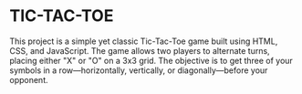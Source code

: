 # TIC-TAC-TOE
This project is a simple yet classic Tic-Tac-Toe game built using HTML, CSS, and JavaScript. The game allows two players to alternate turns, placing either "X" or "O" on a 3x3 grid. The objective is to get three of your symbols in a row—horizontally, vertically, or diagonally—before your opponent.
